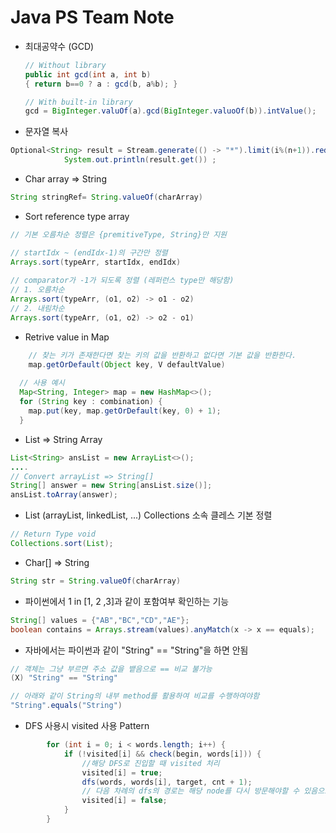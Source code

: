 # Java PS Team Note

- 최대공약수 (GCD)

  ```java
  // Without library
  public int gcd(int a, int b) 
  { return b==0 ? a : gcd(b, a%b); }
  
  // With built-in library
  gcd = BigInteger.valuOf(a).gcd(BigInteger.valuoOf(b)).intValue();
  ```

- 문자열 복사

```java
Optional<String> result = Stream.generate(() -> "*").limit(i%(n+1)).reduce((a, b) -> a + b);
            System.out.println(result.get()) ;
```

- Char array => String

```java
String stringRef= String.valueOf(charArray)
```

- Sort reference type array

``` java
// 기본 오름차순 정렬은 {premitiveType, String}만 지원

// startIdx ~ (endIdx-1)의 구간만 정렬
Arrays.sort(typeArr, startIdx, endIdx)
  
// comparator가 -1가 되도록 정렬 (레퍼런스 type만 해당함)
// 1. 오름차순
Arrays.sort(typeArr, (o1, o2) -> o1 - o2)
// 2. 내림차순
Arrays.sort(typeArr, (o1, o2) -> o2 - o1)
```

- Retrive value in Map

```java
 	// 찾는 키가 존재한다면 찾는 키의 값을 반환하고 없다면 기본 값을 반환한다.
	map.getOrDefault(Object key, V defaultValue)
  
  // 사용 예시
  Map<String, Integer> map = new HashMap<>();
  for (String key : combination) {
    map.put(key, map.getOrDefault(key, 0) + 1);
  }
```

- List => String Array

```java
List<String> ansList = new ArrayList<>();
....
// Convert arrayList => String[]  
String[] answer = new String[ansList.size()];
ansList.toArray(answer);
```

- List (arrayList, linkedList, ...) Collections 소속 클레스 기본 정렬

```java
// Return Type void
Collections.sort(List);
```

- Char[] => String

```java
String str = String.valueOf(charArray)
```

- 파이썬에서 1 in [1, 2 ,3]과 같이 포함여부 확인하는 기능

```java
String[] values = {"AB","BC","CD","AE"};
boolean contains = Arrays.stream(values).anyMatch(x -> x == equals);
```

- 자바에서는 파이썬과 같이 "String" == "String"을 하면 안됨

```java
// 객체는 그냥 부르면 주소 값을 뱉음으로 == 비교 불가능
(X) "String" == "String"

// 아래와 같이 String의 내부 method를 활용하여 비교를 수행하여야함
"String".equals("String")
```

- DFS 사용시 visited 사용 Pattern

```java
        for (int i = 0; i < words.length; i++) {
            if (!visited[i] && check(begin, words[i])) {
                //해당 DFS로 진입할 때 visited 처리
              	visited[i] = true;
                dfs(words, words[i], target, cnt + 1);
                // 다음 차례의 dfs의 경로는 해당 node를 다시 방문해야할 수 있음으로 방문 기록 지워줘야함
                visited[i] = false;
            }
        }
```

